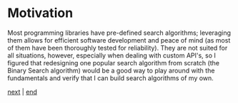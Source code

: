 
# **Motivation**

Most programming libraries have pre-defined search algorithms; leveraging them allows for efficient software development 
and peace of mind (as most of them have been thoroughly tested for reliability). They are not suited for all situations,
however, especially when dealing with custom API's, 
so I figured that redesigning one popular search algorithm from scratch (the Binary Search algorithm) 
would be a good way to play around with the fundamentals and verify that I can build search algorithms of my own. 



[next](./documentation/toc.md) | [end](./documentation/final_words.md)


